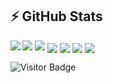 ## ⚡ GitHub Stats

<img align="left" src="https://github-readme-stats.vercel.app/api?username=fumeko-ts&show_icons=true&count_private=true&theme=gruvbox" />
<img src="https://github-readme-stats.vercel.app/api/top-langs/?username=fumeko-ts&layout=compact&count_private=true&theme=gruvbox" />
<img src="https://github-readme-stats.vercel.app/api/wakatime?username=fumeko-ts&theme=gruvbox" />  
<a href="https://github.com/fumeko-ts/Android-Room-Database-Backup" target="_blank"><img align="center" src="https://github-readme-stats.vercel.app/api/pin/?username=fumeko-ts&repo=Android-Room-Database-Backup&theme=gruvbox""></a>
<a href="https://github.com/fumeko-ts/Stundenplan" target="_blank"><img align="center" src="https://github-readme-stats.vercel.app/api/pin/?username=fumeko-ts&repo=Stundenplan&theme=gruvbox""></a>
<a href="https://github.com/fumeko-ts/traefik-ssl-certificate-exporter" target="_blank"><img align="center" src="https://github-readme-stats.vercel.app/api/pin/?username=fumeko-ts&repo=traefik-ssl-certificate-exporter&theme=gruvbox""></a>
<a href="https://github.com/fumeko-ts/logstash-pipelines" target="_blank"><img align="center" src="https://github-readme-stats.vercel.app/api/pin/?username=fumeko-ts&repo=logstash-pipelines&theme=gruvbox""></a>  

![Visitor Badge](https://visitor-badge.laobi.icu/badge?page_id=fumeko-ts.fumeko-ts)
